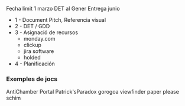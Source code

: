 
Fecha limit 1 marzo
DET al Gener
Entrega junio
* 1 - Document Pitch, Referencia visual
* 2 - DET / GDD
* 3 - Asignació de recursos
	* monday.com
	* clickup
	* jira software
	* holded
* 4 - Planificación

### Exemples de jocs
AntiChamber
Portal
Patrick'sParadox
gorogoa
viewfinder
paper please
schim

